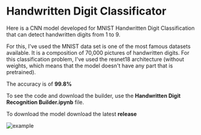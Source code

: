 # Handwritten Digit Classificator
Here is a CNN model developed for MNIST Handwritten Digit Classification that can detect handwritten digits from 1 to 9.

For this, I've used the MNIST data set is one of the most famous datasets available. It is a composition of 70,000 pictures of handwritten digits. For this classification problem, I've used the resnet18 architecture (without weights, which means that the model doesn't have any part that is pretrained). 

The accuracy is of **99.8%**


To see the code and download the builder, use the **Handwritten Digit Recognition Builder.ipynb** file.

To download the model download the latest **release**

![example](https://bucket.mlcdn.com/a/3464/3464429/images/b85b3c7a5f6e009109374d4506eba39d0a0581fd.png)
